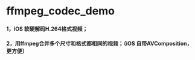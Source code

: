 # ffmpeg_codec_demo
#### 1，iOS 软硬解码H.264格式视频；
#### 2，用ffmpeg合并多个尺寸和格式都相同的视频；（iOS 自带AVComposition，更方便）
